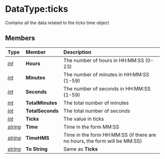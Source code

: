 # DataType:ticks

Contains all the data related to the ticks time object

## Members

| **Type** | **Member** | **Description** |
| :--- | :--- | :--- |
| [_int_](datatype-int.md) | **Hours** | The number of hours in HH:MM:SS (0-23) |
| [_int_](datatype-int.md) | **Minutes** | The number of minutes in HH:MM:SS (1-59) |
| [_int_](datatype-int.md) | **Seconds** | The number of seconds in HH:MM:SS (1-59) |
| [_int_](datatype-int.md) | **TotalMinutes** | The total number of minutes |
| [_int_](datatype-int.md) | **TotalSeconds** | The total number of seconds |
| [_int_](datatype-int.md) | **Ticks** | The value in ticks |
| [_string_](datatype-string.md) | **Time** | Time in the form MM:SS |
| [_string_](datatype-string.md) | **TimeHMS** | Time in the form HH:MM:SS (if there are no hours, the form will be MM:SS) |
| [_string_](datatype-string.md) | **To String** | Same as **Ticks** |

